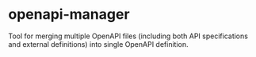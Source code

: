 # openapi-manager

Tool for merging multiple OpenAPI files (including both API specifications and external definitions) into single OpenAPI definition.
